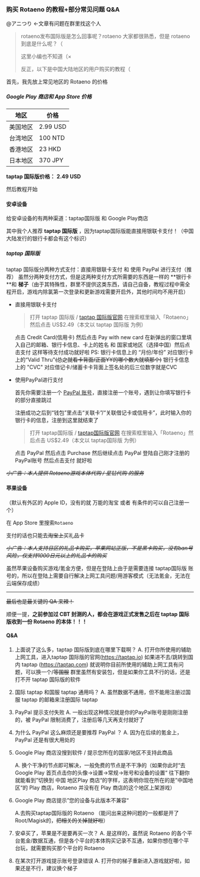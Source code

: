 ### 购买 Rotaeno 的教程+部分常见问题 Q&A

@アニつり ←文章有问题在群里找这个人

> rotaeno发布国际版是怎么回事呢？rotaeno 大家都很熟悉，但是 rotaeno 到底是什么呢？（
>
> 这里小编也不知道（×
>
> 反正，以下是中国大陆地区的用户购买的教程（

首先，我先放上常见地区的 Rotaeno 的价格

#####    Google Play 商店和 App Store 价格

| 地区     | 价格     |
| -------- | -------- |
| 美国地区 | 2.99 USD |
| 台湾地区 | 100 NTD  |
| 香港地区 | 23 HKD   |
| 日本地区 | 370 JPY  |

   **taptap 国际版价格：** **2.49 USD**

然后教程开始

#### 安卓设备

  给安卓设备的有两种渠道：taptap国际版 和 Google Play商店

  其中我个人推荐 **taptap 国际版** ，因为taptap国际版能直接用银联卡支付！（中国大陆发行的银行卡都会有这个标识）

##### taptap 国际版

taptap 国际版分两种方式支付：直接用银联卡支付 和 使用 PayPal 进行支付（推荐）
虽然分两种支付方式，但是这两种支付方式所需要的东西是一样的
    **银行卡 **和 **梯子**（由于其特殊性，群里不提供这类东西，请自己自备，教程过程中需全程开启，游戏内除氯第一次登录和更新游戏需要开启外，其他时间均不用开启）

- 直接用银联卡支付

  > 打开 taptap 国际版 / [taptap 国际版官网](https://taptap.io) 在搜索框里输入「Rotaeno」然后点击 US$2.49（本文以 taptap 国际版 为例）

  点击 Credit Card(信用卡) 然后点击 Pay with new card 在新弹出的窗口里填入自己的邮箱、银行卡信息、卡上的姓名 和 国家或地区（选择中国）然后点击支付 这样等待支付成功就好啦
  PS: 银行卡信息上的 “月份/年份” 对应银行卡上的“Valid Thru"~~(总之就看卡背面/正面YY的哪个数大就填那个)~~ 
        银行卡信息上的 "CVC" 对应借记卡/储蓄卡卡背面上签名处的后三位数字就是CVC

- 使用PayPal进行支付

  首先你需要注册一个 [PayPal 账号](https://paypal.com/)，直接注册一个账号，遇到让你填写银行卡的部分直接跳过

  注册成功之后到“钱包”里点击“关联卡”/“关联借记卡或信用卡”，此时输入你的银行卡的信息，注册到这里就结束了

  > 打开 taptap国际版 / [taptap国际版官网](https://taptap.io) 在搜索框里输入「Rotaeno」然后点击 US$2.49（本文以 taptap国际版 为例）

  点击 PayPal 然后点击 Purchase 然后继续点击 PayPal 登陆自己刚才注册的PayPal账号 然后点击支付 就好啦

*~~小广告：本人提供 Rotaeno游戏本体代购 / 星钻代购 的服务~~*


#### 苹果设备

（默认有外区的 Apple ID，没有的就 万能的淘宝 或者 有条件的可以自己注册一个）

在 App Store 里搜索`Rotaeno`

支付的话也只能去~~淘宝上~~买礼品卡 

*~~小广告：本人支持日区的礼品卡购买，苹果网站正版，不是黑卡购买，没有ban号风险，仅支持1000日元以上的礼品卡的购买~~*



虽然苹果设备购买游戏/氪金方便，但是在登陆上由于是需要连接 taptap国际版 账号的，所以在登陆上需要自行解决上网工具问题/用游客模式（无法氪金，无法在云端保存成绩）

---

~~最后也是最关键的 QA 来辣！~~

顺便一提，**之前参加过 CBT 封测的人，都会在游戏正式发售之后在 taptap 国际版收到一份 Rotaeno 的本体！！！** 

#### Q&A

1. 上面说了这么多，taptap 国际版到底在哪里下载啊？
   A. 打开你所使用的辅助上网工具，进入taptap 国际版的官网(https://taptap.io) 
        如果进不去/跳转到国内 taptap (https://taptap.com) 就说明你目前所使用的辅助上网工具有问题，可以换一个/~~等国服~~
        群里虽然有安装包，但是如果你工具不行的话，还是打不开 taptap 国际版的软件

2. 国际 taptap 和国服 taptap 通用吗？
   A. 虽然数据不通用，但不能用注册过国服 taptap 的邮箱来注册国际 taptap

3. PayPal 提示支付失败
   A. 一般出现这种情况就是你的PayPal账号是刚刚注册的，被 PayPal 限制消费了，注册后等几天再支付就好了

4. 为什么 PayPal 这么麻烦还是要推荐 PayPal ？
   A. 因为在后续的氪金上，PayPal 还是有很大用处的

5. Google Play 商店没搜到软件 / 提示您所在的国家/地区不支持此商品

   A. 换个干净的节点即可解决，一般免费的节点是不干净的（如果你此时“去 Google Play 首页点击你的头像→设置→常规→账号和设备的设置“ 往下翻你就能看到”切换到 中国 地区Play 商店“的字样，这表明你现在所在的是”中国地区“的 Play 商店，Rotaeno 并没有在 Play 商店的这个地区上架游戏）

6. Google Play 商店提示”您的设备与此版本不兼容“

   A.去购买taptap国际版的 Rotaeno
   （能问出来这种问题的一般都是开了Root/Magisk的，~~把相关的关掉就好啦~~）

7. 安卓买了，苹果是不是要再买一次？
   A. 是这样的，虽然说 Rotaeno 的各个平台氪金/数据互通，但是各个平台的本体购买记录不互通，如果你想在哪个平台玩，就需要购买那个平台的 Rotaeno

8. 在某次打开游戏提示账号登录错误
   A. 打开你的梯子重新进入游戏就好啦，如果还是不行，建议换个梯子
